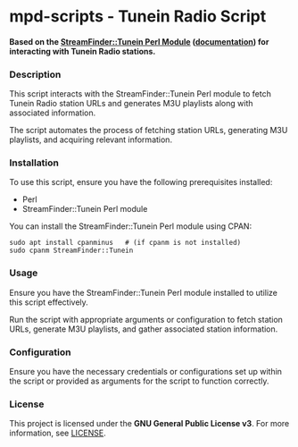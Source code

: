 # mpd-scripts - Tunein Radio Script

#### Based on the [StreamFinder::Tunein Perl Module](https://metacpan.org/pod/StreamFinder::Tunein) ([documentation](https://metacpan.org/pod/StreamFinder::Tunein)) for interacting with Tunein Radio stations.

### Description

This script interacts with the StreamFinder::Tunein Perl module to fetch Tunein Radio station URLs and generates M3U playlists along with associated information.

The script automates the process of fetching station URLs, generating M3U playlists, and acquiring relevant information.

### Installation

To use this script, ensure you have the following prerequisites installed:
- Perl
- StreamFinder::Tunein Perl module

You can install the StreamFinder::Tunein Perl module using CPAN:
```
sudo apt install cpanminus   # (if cpanm is not installed)
sudo cpanm StreamFinder::Tunein
```
### Usage

Ensure you have the StreamFinder::Tunein Perl module installed to utilize this script effectively.

Run the script with appropriate arguments or configuration to fetch station URLs, generate M3U playlists, and gather associated station information.

### Configuration

Ensure you have the necessary credentials or configurations set up within the script or provided as arguments for the script to function correctly.

### License

This project is licensed under the **GNU General Public License v3**. For more information, see [LICENSE](../LICENSE).

